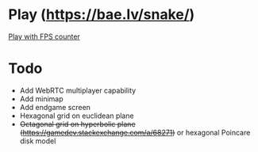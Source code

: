 # Play (https://bae.lv/snake/)

[Play with FPS counter](https://bae.lv/snake/#stats)
 
# Todo
 * Add WebRTC multiplayer capability
 * Add minimap
 * Add endgame screen
 * Hexagonal grid on euclidean plane
 * ~~Octagonal grid on hyperbolic plane (https://gamedev.stackexchange.com/a/68271)~~ or hexagonal Poincare disk model
